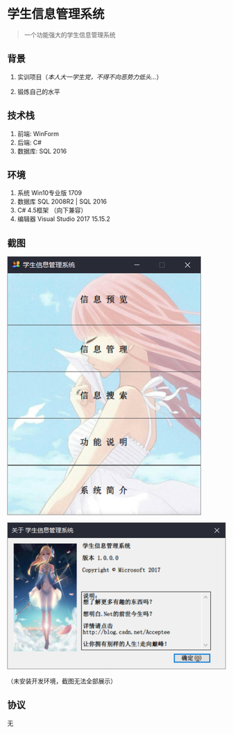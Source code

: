 # 学生信息管理系统

> 一个功能强大的学生信息管理系统



## 背景

1. 实训项目（*本人大一学生党，不得不向恶势力低头...*）

2. 锻炼自己的水平

    

## 技术栈

1. 前端: WinForm
2. 后端: C#
3. 数据库: SQL 2016



## 环境

1. 系统 Win10专业版 1709
2. 数据库 SQL 2008R2 | SQL 2016
3. C# 4.5框架 （向下兼容）
4. 编辑器 Visual Studio 2017 15.15.2 



## 截图

![1561269375275](./screenshots/1561269375275.png)

![1561269391425](./screenshots/1561269391425.png)



（未安装开发环境，截图无法全部展示）



## 协议

无

